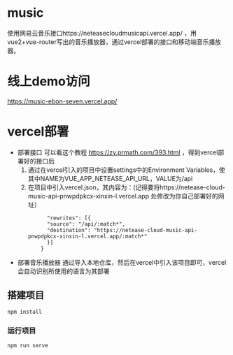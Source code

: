 # music
使用网易云音乐接口https://neteasecloudmusicapi.vercel.app/ ，用vue2+vue-router写出的音乐播放器，通过vercel部署的接口和移动端音乐播放器。

# 线上demo访问
https://music-ebon-seven.vercel.app/

# vercel部署
- 部署接口
    可以看这个教程 https://zy.prmath.com/393.html ，得到vercel部署好的接口后
    1. 通过在vercel引入的项目中设置settings中的Environment Variables，使其中NAME为VUE_APP_NETEASE_API_URL，VALUE为/api
    2. 在项目中引入vercel.json，其内容为：(记得要将https://netease-cloud-music-api-pnwpdpkcx-xinxin-l.vercel.app 处修改为你自己部署好的网址）
        ```{
              "rewrites": [{
              "source": "/api/:match*",
              "destination": "https://netease-cloud-music-api-pnwpdpkcx-xinxin-l.vercel.app/:match*"
              }]
            }
- 部署音乐播放器
    通过导入本地仓库，然后在vercel中引入该项目即可，vercel会自动识别所使用的语言为其部署
       
## 搭建项目
```
npm install
```

### 运行项目
```
npm run serve
```
